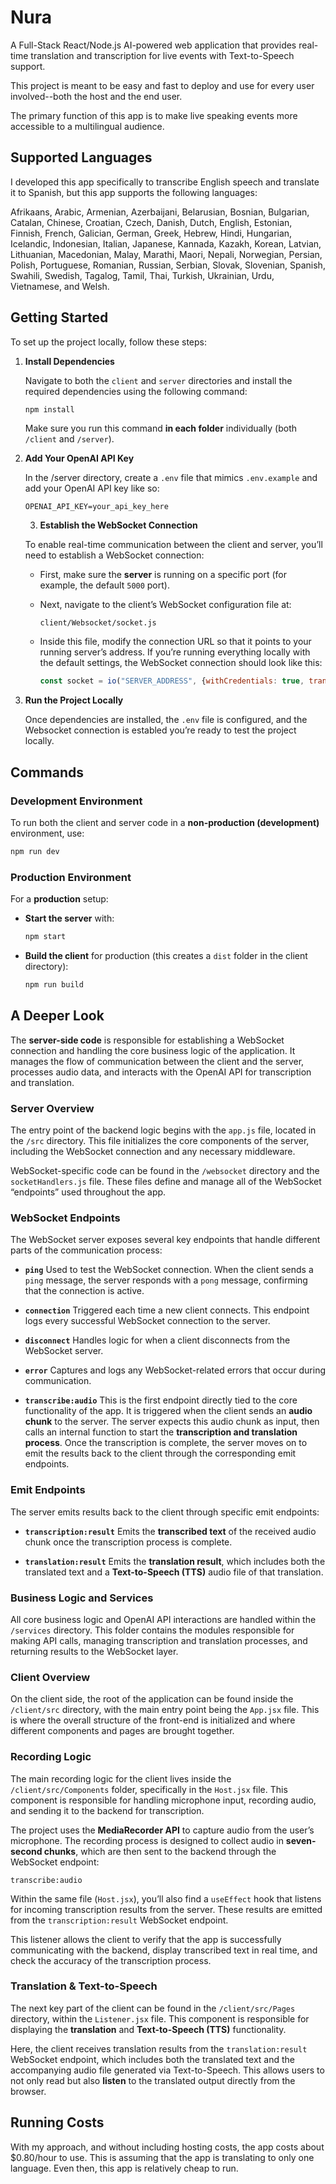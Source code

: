 # Nura

A Full-Stack React/Node.js AI-powered web application that provides real-time translation and transcription for live events with Text-to-Speech support.

This project is meant to be easy and fast to deploy and use for every user involved--both the host and the end user.

The primary function of this app is to make live speaking events more accessible to a multilingual audience. 

## Supported Languages

I developed this app specifically to transcribe English speech and translate it to Spanish, but this app supports the following languages:

Afrikaans, Arabic, Armenian, Azerbaijani, Belarusian, Bosnian, Bulgarian, Catalan, Chinese, Croatian, Czech, Danish, Dutch, English, Estonian, Finnish, French, Galician, German, Greek, Hebrew, Hindi, Hungarian, Icelandic, Indonesian, Italian, Japanese, Kannada, Kazakh, Korean, Latvian, Lithuanian, Macedonian, Malay, Marathi, Maori, Nepali, Norwegian, Persian, Polish, Portuguese, Romanian, Russian, Serbian, Slovak, Slovenian, Spanish, Swahili, Swedish, Tagalog, Tamil, Thai, Turkish, Ukrainian, Urdu, Vietnamese, and Welsh.


## Getting Started

To set up the project locally, follow these steps:

1. **Install Dependencies**

   Navigate to both the `client` and `server` directories and install the required dependencies using the following command:

   ```bash
   npm install
   ```

   Make sure you run this command **in each folder** individually (both `/client` and `/server`).

2. **Add Your OpenAI API Key**

   In the /server directory, create a `.env` file that mimics `.env.example` and add your OpenAI API key like so:

   ```
   OPENAI_API_KEY=your_api_key_here
   ```

   3. **Establish the WebSocket Connection**

   To enable real-time communication between the client and server, you’ll need to establish a WebSocket connection:

   * First, make sure the **server** is running on a specific port (for example, the default `5000` port).

   * Next, navigate to the client’s WebSocket configuration file at:

     ```
     client/Websocket/socket.js
     ```

   * Inside this file, modify the connection URL so that it points to your running server’s address.
     If you’re running everything locally with the default settings, the WebSocket connection should look like this:

     ```javascript
     const socket = io("SERVER_ADDRESS", {withCredentials: true, transports: ["websocket"],});
     ```


4. **Run the Project Locally**

   Once dependencies are installed, the `.env` file is configured, and the Websocket connection is establed you’re ready to test the project locally.


## Commands

### Development Environment

To run both the client and server code in a **non-production (development)** environment, use:

```bash
npm run dev
```

### Production Environment

For a **production** setup:

* **Start the server** with:

  ```bash
  npm start
  ```

* **Build the client** for production (this creates a `dist` folder in the client directory):

  ```bash
  npm run build
  ```

## A Deeper Look

The **server-side code** is responsible for establishing a WebSocket connection and handling the core business logic of the application. It manages the flow of communication between the client and the server, processes audio data, and interacts with the OpenAI API for transcription and translation.

### Server Overview

The entry point of the backend logic begins with the `app.js` file, located in the `/src` directory. This file initializes the core components of the server, including the WebSocket connection and any necessary middleware.

WebSocket-specific code can be found in the `/websocket` directory and the `socketHandlers.js` file. These files define and manage all of the WebSocket “endpoints” used throughout the app.

### WebSocket Endpoints

The WebSocket server exposes several key endpoints that handle different parts of the communication process:

* **`ping`**
  Used to test the WebSocket connection. When the client sends a `ping` message, the server responds with a `pong` message, confirming that the connection is active.

* **`connection`**
  Triggered each time a new client connects. This endpoint logs every successful WebSocket connection to the server.

* **`disconnect`**
  Handles logic for when a client disconnects from the WebSocket server.

* **`error`**
  Captures and logs any WebSocket-related errors that occur during communication.

* **`transcribe:audio`**
  This is the first endpoint directly tied to the core functionality of the app. It is triggered when the client sends an **audio chunk** to the server.
  The server expects this audio chunk as input, then calls an internal function to start the **transcription and translation process**. Once the transcription is complete, the server moves on to emit the results back to the client through the corresponding emit endpoints.

### Emit Endpoints

The server emits results back to the client through specific emit endpoints:

* **`transcription:result`**
  Emits the **transcribed text** of the received audio chunk once the transcription process is complete.

* **`translation:result`**
  Emits the **translation result**, which includes both the translated text and a **Text-to-Speech (TTS)** audio file of that translation.

### Business Logic and Services

All core business logic and OpenAI API interactions are handled within the `/services` directory.
This folder contains the modules responsible for making API calls, managing transcription and translation processes, and returning results to the WebSocket layer.

### Client Overview

On the client side, the root of the application can be found inside the `/client/src` directory, with the main entry point being the `App.jsx` file. This is where the overall structure of the front-end is initialized and where different components and pages are brought together.

### Recording Logic

The main recording logic for the client lives inside the `/client/src/Components` folder, specifically in the `Host.jsx` file.
This component is responsible for handling microphone input, recording audio, and sending it to the backend for transcription.

The project uses the **MediaRecorder API** to capture audio from the user’s microphone. The recording process is designed to collect audio in **seven-second chunks**, which are then sent to the backend through the WebSocket endpoint:

```
transcribe:audio
```

Within the same file (`Host.jsx`), you’ll also find a `useEffect` hook that listens for incoming transcription results from the server. These results are emitted from the `transcription:result` WebSocket endpoint.

This listener allows the client to verify that the app is successfully communicating with the backend, display transcribed text in real time, and check the accuracy of the transcription process.

### Translation & Text-to-Speech

The next key part of the client can be found in the `/client/src/Pages` directory, within the `Listener.jsx` file.
This component is responsible for displaying the **translation** and **Text-to-Speech (TTS)** functionality.

Here, the client receives translation results from the `translation:result` WebSocket endpoint, which includes both the translated text and the accompanying audio file generated via Text-to-Speech. This allows users to not only read but also **listen** to the translated output directly from the browser.

## Running Costs

With my approach, and without including hosting costs, the app costs about $0.80/hour to use. This is assuming that the app is translating to only one language. Even then, this app is relatively cheap to run. 

